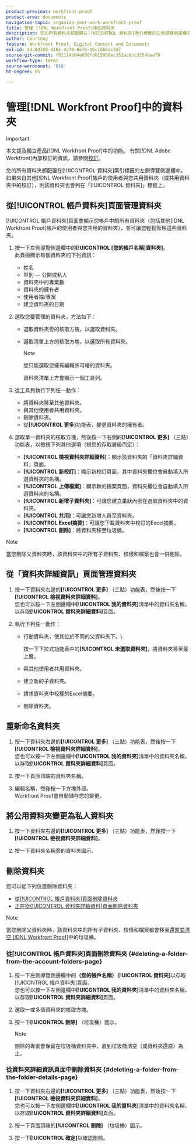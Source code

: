 ```yaml
---
product-previous: workfront-proof
product-area: documents
navigation-topic: organize-your-work-workfront-proof
title: 管理 [!DNL Workfront Proof]中的資料夾
description: 您的所有資料夾都配置在[!UICONTROL 資料夾]索引標籤的左側導覽側邊欄中。 如果來自其他 [!DNL Workfront Proof] 帳戶的使用者與您共用資料夾（或共用資料夾中的校樣），則該資料夾也會列在[!UICONTROL 資料夾]索引標籤上。
author: Courtney
feature: Workfront Proof, Digital Content and Documents
exl-id: ddc8d388-d161-4c70-8e7b-16c16b6ac3d7
source-git-commit: f81114b04e688fd615956ec352ac8cc33548ee79
workflow-type: tm+mt
source-wordcount: '816'
ht-degree: 0%

---
```


# 管理[!DNL Workfront Proof]中的資料夾

>[!IMPORTANT]
>
>本文提及獨立產品[!DNL Workfront Proof]中的功能。 有關[!DNL Adobe Workfront]內部校訂的資訊，請參閱[校訂](../../../review-and-approve-work/proofing/proofing.md)。

您的所有資料夾都配置在[!UICONTROL 資料夾]索引標籤的左側導覽側邊欄中。 如果來自其他[!DNL Workfront Proof]帳戶的使用者與您共用資料夾（或共用資料夾中的校訂），則該資料夾也會列在「[!UICONTROL 資料夾]」標籤上。

## 從[!UICONTROL 帳戶資料夾]頁面管理資料夾

[!UICONTROL 帳戶資料夾]頁面會顯示您帳戶中的所有資料夾（包括其他[!DNL Workfront Proof]帳戶的使用者與您共用的資料夾），並可讓您輕鬆管理這些資料夾。

1. 按一下左側導覽側邊欄中的&#x200B;**[!UICONTROL [您的帳戶名稱]資料夾]**。\
   此頁面顯示每個資料夾的下列資訊：

   * 姓名
   * 型別 — 公開或私人
   * 資料夾中的專案數
   * 資料夾的擁有者
   * 使用者端/專案
   * 建立資料夾的日期

1. 選取您要管理的資料夾，方法如下：

   * 選取資料夾旁的核取方塊，以選取資料夾。
   * 選取清單上方的核取方塊，以選取所有資料夾。

     >[!NOTE]
     >
     >您只能選取您擁有編輯許可權的資料夾。

     資料夾清單上方會顯示一個工具列。

1. 從工具列執行下列任一動作：

   * 將資料夾移至其他資料夾。
   * 與其他使用者共用資料夾。
   * 刪除資料夾。
   * 從&#x200B;**[!UICONTROL 更多]**&#x200B;功能表，變更資料夾的擁有者。

1. 選取單一資料夾的核取方塊，然後按一下右側的&#x200B;**[!UICONTROL 更多]** （三點）功能表，以檢視下列其他選項（視您的存取層級而定）：

   * **[!UICONTROL 檢視資料夾詳細資料]**：顯示該資料夾的「資料夾詳細資料」頁面。
   * **[!UICONTROL 新校訂]**：顯示新校訂頁面，其中資料夾欄位會自動填入所選資料夾的名稱。
   * **[!UICONTROL 上傳檔案]**：顯示新的檔案頁面，資料夾欄位會自動填入所選資料夾的名稱。
   * **[!UICONTROL 新增子資料夾]**：可讓您建立巢狀內嵌在選取資料夾中的資料夾。
   * **[!UICONTROL 共用]**：可讓您新增人員至資料夾。
   * **[!UICONTROL Excel摘要]**：可讓您下載資料夾中校訂的Excel摘要。
   * **[!UICONTROL 刪除]**：將資料夾移至垃圾桶。

>[!NOTE]
>
>當您刪除父資料夾時，該資料夾中的所有子資料夾、校樣和檔案也會一併刪除。

## 從「資料夾詳細資訊」頁面管理資料夾

1. 按一下資料夾右邊的&#x200B;**[!UICONTROL 更多]** （三點）功能表，然後按一下&#x200B;**[!UICONTROL 檢視資料夾詳細資料]**。\
   您也可以按一下左側邊欄中&#x200B;**[!UICONTROL 我的資料夾]**&#x200B;清單中的資料夾名稱，以存取&#x200B;**[!UICONTROL 資料夾詳細資料]**&#x200B;頁面。

1. 執行下列任一動作：

   * 行動資料夾，使其位於不同的父資料夾下。\

     按一下下拉式功能表中的&#x200B;**[!UICONTROL 未選取資料夾]**，將資料夾移至最上層。

   * 與其他使用者共用資料夾。
   * 建立新的子資料夾。
   * 請求資料夾中校樣的Excel摘要。
   * 刪除資料夾。

## 重新命名資料夾

1. 按一下資料夾右邊的&#x200B;**[!UICONTROL 更多]** （三點）功能表，然後按一下&#x200B;**[!UICONTROL 檢視資料夾詳細資料]**。\
   您也可以按一下左側邊欄中&#x200B;**[!UICONTROL 我的資料夾]**&#x200B;清單中的資料夾名稱，以存取&#x200B;**[!UICONTROL 資料夾詳細資料]**&#x200B;頁面。

1. 按一下頁面頂端的資料夾名稱。
1. 編輯名稱，然後按一下方塊外部。\
   Workfront Proof會自動儲存您的變更。

## 將公用資料夾變更為私人資料夾

1. 按一下資料夾右邊的&#x200B;**[!UICONTROL 更多]** （三點）功能表，然後按一下&#x200B;**[!UICONTROL 檢視資料夾詳細資料]**。

1. 按一下資料夾名稱旁的資料夾圖示。

## 刪除資料夾

您可以從下列位置刪除資料夾：

* [從[!UICONTROL 帳戶資料夾]頁面刪除資料夾](#deleting-a-folder-from-the-account-folders-page)
* [正在從[!UICONTROL 資料夾詳細資料]頁面刪除資料夾](#deleting-a-folder-from-the-folder-details-page)

>[!NOTE]
>
>當您刪除父資料夾時，該資料夾中的所有子資料夾、校樣和檔案都會移至[還原並清空 [!DNL Workfront Proof]](../../../workfront-proof/wp-work-proofsfiles/manage-your-work/restore-and-empty-trash.md)中的垃圾桶。

### 從[!UICONTROL 帳戶資料夾]頁面刪除資料夾 {#deleting-a-folder-from-the-account-folders-page}

1. 按一下左側導覽側邊欄中的&#x200B;**（您的帳戶名稱） [!UICONTROL 資料夾]**&#x200B;以存取[!UICONTROL 帳戶資料夾]頁面。\
   您也可以按一下左側邊欄中&#x200B;**[!UICONTROL 我的資料夾]**&#x200B;清單中的資料夾名稱，以存取&#x200B;**[!UICONTROL 資料夾詳細資料]**&#x200B;頁面。

1. 選取一或多個資料夾的核取方塊。
1. 按一下&#x200B;**[!UICONTROL 刪除]** （垃圾桶）圖示。

   >[!NOTE]
   >
   >刪除的專案會保留在垃圾桶資料夾中，直到垃圾桶清空（或資料夾還原）為止。

### 從資料夾詳細資訊頁面中刪除資料夾 {#deleting-a-folder-from-the-folder-details-page}

1. 按一下資料夾右邊的&#x200B;**[!UICONTROL 更多]** （三點）功能表，然後按一下&#x200B;**[!UICONTROL 檢視資料夾詳細資料]**。\
   您也可以按一下左側邊欄中&#x200B;**[!UICONTROL 我的資料夾]**&#x200B;清單中的資料夾名稱，以存取&#x200B;**[!UICONTROL 資料夾詳細資料]**&#x200B;頁面。

1. 按一下頁面頂端的&#x200B;**[!UICONTROL 刪除]** （垃圾桶）圖示。
1. 按一下&#x200B;**[!UICONTROL 確定]**&#x200B;以確認刪除。

